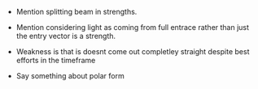 - Mention splitting beam in strengths. 
- Mention considering light as coming from full entrace rather than just the entry vector is a strength. 


- Weakness is that is doesnt come out completley straight despite best efforts in the timeframe


- Say something about polar form